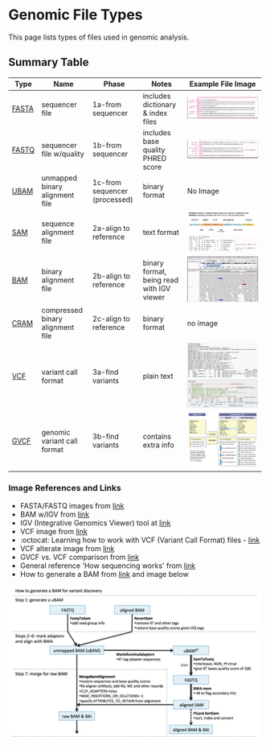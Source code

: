# Genomic File Types

This page lists types of files used in genomic analysis.  

## Summary Table

|Type |Name                             |Phase                 |Notes                              |Example File Image                                                                                                                     |
|-----|---------------------------------|----------------------|-----------------------------------|-------------------------------------------------------------------------------------------------------------------------------------------|
|[FASTA](https://software.broadinstitute.org/gatk/documentation/article?id=11013)| sequencer file                  | 1a-from sequencer     | includes dictionary & index files | ![FASTA](/images/fasta.png)                                                                   |
|[FASTQ](https://support.illumina.com/bulletins/2016/04/fastq-files-explained.html)| sequencer file w/quality        | 1b-from sequencer     | includes base quality PHRED score | ![FASTQ](/images/fastq.png)                                                                  |
|[UBAM](https://gatkforums.broadinstitute.org/gatk/discussion/5990/what-is-ubam-and-why-is-it-better-than-fastq-for-storing-unmapped-sequence-data)| unmapped binary alignment file  | 1c-from sequencer (processed)     | binary format                     | No Image
|[SAM](https://software.broadinstitute.org/gatk/documentation/article?id=11014  )  | sequence alignment file         | 2a-align to reference | text format                       | ![SAM-format](/images/sam-format.png)  ![SAM](/images/sam.png)                                                                |
|[BAM](https://software.broadinstitute.org/gatk/documentation/article?id=11014   )  | binary alignment file          | 2b-align to reference | binary format, being read with IGV viewer                     | ![BAM](/images/viz-bam.png)                                                                   |
|[CRAM](https://software.broadinstitute.org/gatk/documentation/article?id=11014   ) | compressed binary alignment file| 2c-align to reference | binary format                     | no image                                                               |
|[VCF](https://software.broadinstitute.org/gatk/documentation/article?id=11005   )  | variant call format             | 3a-find variants      | plain text                        | ![VCF](/images/vcf-file.png ) ![VCF-format](/images/vcf.png)                                                                  |
|[GVCF](https://software.broadinstitute.org/gatk/documentation/article?id=11004    ) | genomic variant call format     | 3b-find variants      |contains extra info                | ![GVCF](/images/gvcf.png)                                                                   |

### Image References and Links
 - FASTA/FASTQ images from [link](https://www.researchgate.net/publication/309134977_A_Survey_on_Data_Compression_Methods_for_Biological_Sequences)
 - BAM w/IGV from [link](https://gatkforums.broadinstitute.org/gatk/discussion/6491/howto-visualize-an-alignment-with-igv)
 - IGV (Integrative Genomics Viewer) tool at [link](http://software.broadinstitute.org/software/igv/)
 - VCF image from [link](https://www.researchgate.net/figure/shows-an-example-VCF-file-For-more-details-about-VCF-files-refer-to-the-specification_fig6_316063749)
  - :octocat: Learning how to work with VCF (Variant Call Format) files - [link](https://github.com/davetang/learning_vcf_file)
 - VCF alterate image from [link](http://vcftools.sourceforge.net/VCF-poster.pdf) 
 - GVCF vs. VCF comparison from [link](https://gatkforums.broadinstitute.org/gatk/discussion/4017/what-is-a-gvcf-and-how-is-it-different-from-a-regular-vcf)
 - General reference 'How sequencing works' from [link](https://learn.gencore.bio.nyu.edu/ngs-file-formats/how-sequencing-works/)
 - How to generate a BAM from [link](https://gatkforums.broadinstitute.org/gatk/discussion/5969/how-to-generate-a-bam-for-variant-discovery-long) and image below  

 ![Generate-BAM](/images/generate-BAM.png)






